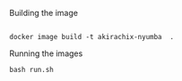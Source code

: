 Building the image

```

docker image build -t akirachix-nyumba  .

```

Running the images

```
bash run.sh
```
